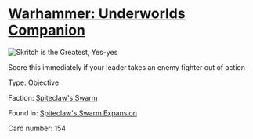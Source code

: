 # [Warhammer: Underworlds Companion](https://guidokessels.github.io/wh-underworlds)

  

![Skritch is the Greatest, Yes-yes](https://warhammerunderworlds.com/wp-content/uploads/sites/6/2018/02/154_ENG.png)

Score this immediately if your leader takes an enemy fighter out of action

Type: Objective

Faction: [Spiteclaw's Swarm](https://guidokessels.github.io/wh-underworlds/factions/spiteclaws-swarm)

Found in: [Spiteclaw's Swarm Expansion](https://guidokessels.github.io/wh-underworlds/locations/spiteclaws-swarm-expansion)

Card number: 154
